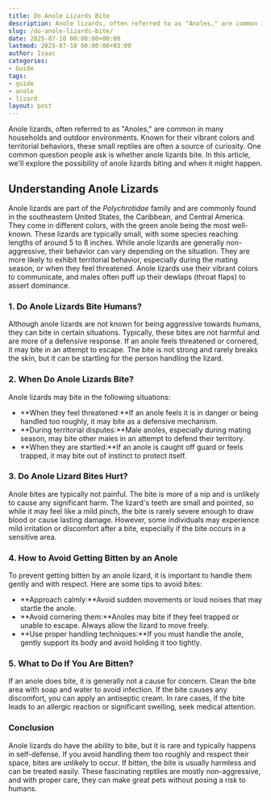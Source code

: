 ```yaml
---
title: Do Anole Lizards Bite
description: Anole lizards, often referred to as "Anoles," are common in many households and outdoor environments. Known for their vibrant colors and territorial...
slug: /do-anole-lizards-bite/
date: 2025-07-10 00:00:00+00:00
lastmod: 2025-07-10 00:00:00+03:00
author: Isaac
categories:
- Guide
tags:
- guide
- anole
- lizard
layout: post
---
```

Anole lizards, often referred to as "Anoles," are common in many households and outdoor environments. Known for their vibrant colors and territorial behaviors, these small reptiles are often a source of curiosity. One common question people ask is whether anole lizards bite. In this article, we'll explore the possibility of anole lizards biting and when it might happen.
## Understanding Anole Lizards
Anole lizards are part of the
*Polychrotidae*
family and are commonly found in the southeastern United States, the Caribbean, and Central America. They come in different colors, with the green anole being the most well-known. These lizards are typically small, with some species reaching lengths of around 5 to 8 inches.
While anole lizards are generally non-aggressive, their behavior can vary depending on the situation. They are more likely to exhibit territorial behavior, especially during the mating season, or when they feel threatened. Anole lizards use their vibrant colors to communicate, and males often puff up their dewlaps (throat flaps) to assert dominance.
### 1. Do Anole Lizards Bite Humans?
Although anole lizards are not known for being aggressive towards humans, they can bite in certain situations. Typically, these bites are not harmful and are more of a defensive response. If an anole feels threatened or cornered, it may bite in an attempt to escape. The bite is not strong and rarely breaks the skin, but it can be startling for the person handling the lizard.
### 2. When Do Anole Lizards Bite?
Anole lizards may bite in the following situations:
- **When they feel threatened:**If an anole feels it is in danger or being handled too roughly, it may bite as a defensive mechanism.
- **During territorial disputes:**Male anoles, especially during mating season, may bite other males in an attempt to defend their territory.
- **When they are startled:**If an anole is caught off guard or feels trapped, it may bite out of instinct to protect itself.
### 3. Do Anole Lizard Bites Hurt?
Anole bites are typically not painful. The bite is more of a nip and is unlikely to cause any significant harm. The lizard's teeth are small and pointed, so while it may feel like a mild pinch, the bite is rarely severe enough to draw blood or cause lasting damage. However, some individuals may experience mild irritation or discomfort after a bite, especially if the bite occurs in a sensitive area.
### 4. How to Avoid Getting Bitten by an Anole
To prevent getting bitten by an anole lizard, it is important to handle them gently and with respect. Here are some tips to avoid bites:
- **Approach calmly:**Avoid sudden movements or loud noises that may startle the anole.
- **Avoid cornering them:**Anoles may bite if they feel trapped or unable to escape. Always allow the lizard to move freely.
- **Use proper handling techniques:**If you must handle the anole, gently support its body and avoid holding it too tightly.
### 5. What to Do If You Are Bitten?
If an anole does bite, it is generally not a cause for concern. Clean the bite area with soap and water to avoid infection. If the bite causes any discomfort, you can apply an antiseptic cream. In rare cases, if the bite leads to an allergic reaction or significant swelling, seek medical attention.
### Conclusion
Anole lizards do have the ability to bite, but it is rare and typically happens in self-defense. If you avoid handling them too roughly and respect their space, bites are unlikely to occur. If bitten, the bite is usually harmless and can be treated easily. These fascinating reptiles are mostly non-aggressive, and with proper care, they can make great pets without posing a risk to humans.